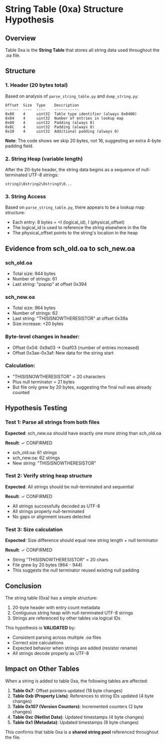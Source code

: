 # String Table (0xa) Structure Hypothesis

## Overview
Table 0xa is the **String Table** that stores all string data used throughout the .oa file.

## Structure

### 1. Header (20 bytes total)
Based on analysis of `parse_string_table.py` and `dump_string.py`:

```
Offset  Size  Type    Description
------  ----  ----    -----------
0x00    4     uint32  Table type identifier (always 0x0400)
0x04    4     uint32  Number of entries in lookup map
0x08    4     uint32  Padding (always 0)
0x0C    4     uint32  Padding (always 0)
0x10    4     uint32  Additional padding (always 0)
```

**Note**: The code shows we skip 20 bytes, not 16, suggesting an extra 4-byte padding field.

### 2. String Heap (variable length)
After the 20-byte header, the string data begins as a sequence of null-terminated UTF-8 strings:

```
string1\0string2\0string3\0...
```

### 3. String Access
Based on `parse_string_table.py`, there appears to be a lookup map structure:
- Each entry: 8 bytes = <I (logical_id), I (physical_offset)
- The logical_id is used to reference the string elsewhere in the file
- The physical_offset points to the string's location in the heap

## Evidence from sch_old.oa to sch_new.oa

### sch_old.oa
- Total size: 944 bytes
- Number of strings: 61
- Last string: "popop" at offset 0x394

### sch_new.oa
- Total size: 964 bytes
- Number of strings: 62
- Last string: "THISISNOWTHERESISTOR" at offset 0x39a
- Size increase: +20 bytes

### Byte-level changes in header:
- Offset 0x04: 0x9a03 → 0xaf03 (number of entries increased)
- Offset 0x3ae-0x3af: New data for the string start

### Calculation:
- "THISISNOWTHERESISTOR" = 20 characters
- Plus null terminator = 21 bytes
- But file only grew by 20 bytes, suggesting the final null was already counted

## Hypothesis Testing

### Test 1: Parse all strings from both files
**Expected**: sch_new.oa should have exactly one more string than sch_old.oa

**Result**: ✓ CONFIRMED
- sch_old.oa: 61 strings
- sch_new.oa: 62 strings
- New string: "THISISNOWTHERESISTOR"

### Test 2: Verify string heap structure
**Expected**: All strings should be null-terminated and sequential

**Result**: ✓ CONFIRMED
- All strings successfully decoded as UTF-8
- All strings properly null-terminated
- No gaps or alignment issues detected

### Test 3: Size calculation
**Expected**: Size difference should equal new string length + null terminator

**Result**: ✓ CONFIRMED
- String "THISISNOWTHERESISTOR" = 20 chars
- File grew by 20 bytes (964 - 944)
- This suggests the null terminator reused existing null padding

## Conclusion

The string table (0xa) has a simple structure:
1. 20-byte header with entry count metadata
2. Contiguous string heap with null-terminated UTF-8 strings
3. Strings are referenced by other tables via logical IDs

This hypothesis is **VALIDATED** by:
- Consistent parsing across multiple .oa files
- Correct size calculations
- Expected behavior when strings are added (resistor rename)
- All strings decode properly as UTF-8

## Impact on Other Tables

When a string is added to table 0xa, the following tables are affected:

1. **Table 0x7**: Offset pointers updated (18 byte changes)
2. **Table 0xb (Property Lists)**: References to string IDs updated (4 byte changes)
3. **Table 0x107 (Version Counters)**: Incremented counters (2 byte changes)
4. **Table 0xc (Netlist Data)**: Updated timestamps (4 byte changes)
5. **Table 0x1 (Metadata)**: Updated timestamps (8 byte changes)

This confirms that table 0xa is a **shared string pool** referenced throughout the file.
